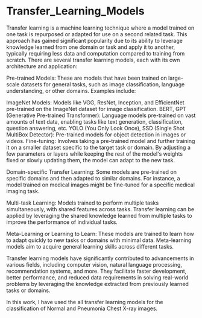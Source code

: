 # Transfer_Learning_Models
Transfer learning is a machine learning technique where a model trained on one task is repurposed or adapted for use on a second related task. This approach has gained significant popularity due to its ability to leverage knowledge learned from one domain or task and apply it to another, typically requiring less data and computation compared to training from scratch. There are several transfer learning models, each with its own architecture and application:

Pre-trained Models: These are models that have been trained on large-scale datasets for general tasks, such as image classification, language understanding, or other domains. Examples include:

ImageNet Models: Models like VGG, ResNet, Inception, and EfficientNet pre-trained on the ImageNet dataset for image classification.
BERT, GPT (Generative Pre-trained Transformer): Language models pre-trained on vast amounts of text data, enabling tasks like text generation, classification, question answering, etc.
YOLO (You Only Look Once), SSD (Single Shot MultiBox Detector): Pre-trained models for object detection in images or videos.
Fine-tuning: Involves taking a pre-trained model and further training it on a smaller dataset specific to the target task or domain. By adjusting a few parameters or layers while keeping the rest of the model's weights fixed or slowly updating them, the model can adapt to the new task.

Domain-specific Transfer Learning: Some models are pre-trained on specific domains and then adapted to similar domains. For instance, a model trained on medical images might be fine-tuned for a specific medical imaging task.

Multi-task Learning: Models trained to perform multiple tasks simultaneously, with shared features across tasks. Transfer learning can be applied by leveraging the shared knowledge learned from multiple tasks to improve the performance of individual tasks.

Meta-Learning or Learning to Learn: These models are trained to learn how to adapt quickly to new tasks or domains with minimal data. Meta-learning models aim to acquire general learning skills across different tasks.

Transfer learning models have significantly contributed to advancements in various fields, including computer vision, natural language processing, recommendation systems, and more. They facilitate faster development, better performance, and reduced data requirements in solving real-world problems by leveraging the knowledge extracted from previously learned tasks or domains.


In this work, I have used the all transfer learning models for the classification of Normal and Pneumonia Chest X-ray images.
